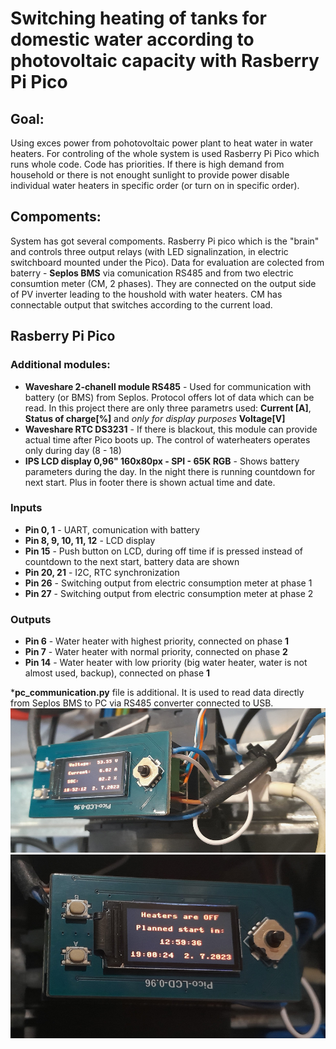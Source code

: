 # Switching heating of tanks for domestic water according to photovoltaic capacity with Rasberry Pi Pico
## Goal:
Using exces power from pohotovoltaic power plant to heat water in water heaters. For controling of the whole system is used Rasberry Pi Pico which runs whole code. Code has priorities. If there is high demand from household or there is not enought sunlight to provide power disable individual water heaters in specific order (or turn on in specific order). 
## Compoments:
System has got several compoments. Rasberry Pi pico which is the "brain" and controls three output relays (with LED signalinzation, in electric switchboard mounted under the Pico). Data for evaluation are colected from baterry - **Seplos BMS** via comunication RS485 and from two electric consumtion meter (CM, 2 phases). They are connected on the output side of PV inverter leading to the houshold with water heaters. CM has connectable output that switches according to the current load.
## Rasberry Pi Pico
### Additional modules:
* __Waveshare 2-chanell module RS485__ - Used for communication with battery (or BMS) from Seplos. Protocol offers lot of data which can be read. In this project there are only three parametrs used: **Current [A]**, **Status of charge[%]** and _only for display purposes_ **Voltage[V]**
* __Waveshare RTC DS3231__ - If there is blackout, this module can provide actual time after Pico boots up. The control of waterheaters operates only during day (8 - 18)
* __IPS LCD display 0,96" 160x80px - SPI - 65K RGB__ - Shows battery parameters during the day. In the night there is running countdown for next start. Plus in footer there is shown actual time and date.
### Inputs
* __Pin 0, 1__ - UART, comunication with battery
* __Pin 8, 9, 10, 11, 12__ - LCD display
* __Pin 15__ - Push button on LCD, during off time if is pressed instead of countdown to the next start, battery data are shown
* __Pin 20, 21__ - I2C, RTC synchronization
* __Pin 26__ - Switching output from electric consumption meter at phase 1
* __Pin 27__ - Switching output from electric consumption meter at phase 2

### Outputs
* __Pin 6__ - Water heater with highest priority, connected on phase __1__
* __Pin 7__ - Water heater with normal priority, connected on phase __2__
* __Pin 14__ - Water heater with low priority (big water heater, water is not almost used, backup), connected on phase __1__
  
*__pc_communication.py__ file is additional. It is used to read data directly from Seplos BMS to PC via RS485 converter connected to USB.
![Pico in electric switchboard with stacked modules 1](https://github.com/JiriSvacek/PV_DHW_control/blob/master/pics/pico_stacked_w_modules_1.PNG)
![Pico in electric switchboard with stacked modules 2](https://github.com/JiriSvacek/PV_DHW_control/blob/master/pics/pico_stacked_w_modules_2.PNG)
